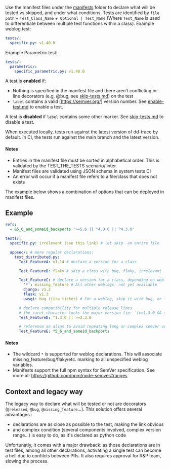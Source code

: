 Use the manifest files under the [manifests](../../manifests/) folder to declare what will be tested vs skipped, and under what conditions. Tests are identified by  `file path` + `Test_Class_Name` +` Optional | Test_Name` (Where `Test_Name` is used to differentiate between multiple test functions within a class).
Example weblog test:
```yaml
tests/:
  specific.py: v1.40.0
```
Example Parametric test:
```yaml
tests/:
  parametric/:
    specific_parametric.py: v1.40.0
```

A test is **enabled** if:
- Nothing is specified in the manifest file and there aren’t conflicting in-line decorators (e.g, @bug, see [skip-tests.md](./skip-tests.md)) on the test
- `label` contains a valid [https://semver.org/] version number.
See [enable-test.md](./enable-test.md) to enable a test.

A test is **disabled** if `label` contains some other marker.
See [skip-tests.md](./skip-tests.md) to disable a test.

When executed locally, tests run against the latest version of dd-trace by default. In CI, the tests run against the main branch and the latest version.

#### Notes
- Entries in the manifest file must be sorted in alphabetical order. This is validated by the TEST_THE_TESTS scenario/linter.
- Manifest files are validated using JSON schema in system tests CI
- An error will occur if a manifest file refers to a file/class that does not exists

The example below shows a combination of options that can be deployed in manifest files.

## Example

```yaml
refs:
  - &5_6_and_someid_backports '>=5.6 || ^4.3.0 || ^4.3.0'

tests/:
  specific.py: irrelevant (see this link) # let skip  an entire file

  appsec/: # more regular declarations:
    test_distributed.py:
      Test_FeatureA: v1.14 # declare a version for a class

      Test_FeatureB: flaky # skip a class with bug, flaky, irrelevant ...

      Test_FeatureC: # declare a version for a class, depending on weblog
        '*': missing_feature # All other weblogs: not yet available
        django: v1.2
        flask: v1.3
        uwsgi: bug (jira ticket) # For a weblog, skip it with bug, or flaky

      # declare compatibility for multiple release lines
      # the caret character locks the major version (ie: `(>=1.3.0 && <2.0.0) || >= 2.3.0`)
      Test_FeatureD: ^1.3.0 || >=2.3.0

      # reference an alias to avoid repeating long or complex semver versions
      Test_FeatureE: *5_6_and_someid_backports
```

#### Notes
- The wildcard `*` is supported for weblog declarations. This will associate missing_feature/bug/flaky/etc. marking to all unspecified weblog variables.
- Manifests support the full npm syntax for SemVer specification. See more at: https://github.com/npm/node-semver#ranges

## Context and legacy way

The legacy way to declare what will be tested or not are decorators (`@released`, `@bug`, `@missing_feature`...). This solution offers several advantages :

- declarations are as close as possible to the test, making the link obvious
- and complex condition (several components involved, complex version range...) is easy to do, as it's declared as python code

Unfortunatly, it comes with a major drawback: as those declarations are in test files, among all other declarations, activating a single test can become a hell due to confilcts between PRs. It also requires approval for R&P team, slowing the process.
